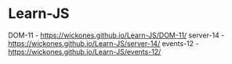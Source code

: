 # Learn-JS
DOM-11 -  https://wickones.github.io/Learn-JS/DOM-11/
server-14 - https://wickones.github.io/Learn-JS/server-14/
events-12 - https://wickones.github.io/Learn-JS/events-12/
